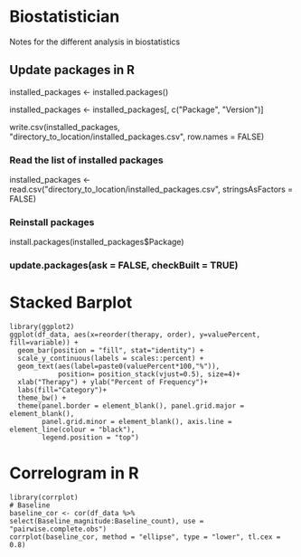 # Biostatistician
Notes for the different analysis in biostatistics

## Update packages in R
installed_packages <- installed.packages()

installed_packages <- installed_packages[, c("Package", "Version")]

write.csv(installed_packages, "directory_to_location/installed_packages.csv", row.names = FALSE)

### Read the list of installed packages
installed_packages <- read.csv("directory_to_location/installed_packages.csv", stringsAsFactors = FALSE)

### Reinstall packages
install.packages(installed_packages$Package)

### update.packages(ask = FALSE, checkBuilt = TRUE)


# Stacked Barplot
```
library(ggplot2)
ggplot(df_data, aes(x=reorder(therapy, order), y=valuePercent, fill=variable)) +
  geom_bar(position = "fill", stat="identity") +
  scale_y_continuous(labels = scales::percent) +
  geom_text(aes(label=paste0(valuePercent*100,"%")),
            position= position_stack(vjust=0.5), size=4)+
  xlab("Therapy") + ylab("Percent of Frequency")+ 
  labs(fill="Category")+
  theme_bw() +
  theme(panel.border = element_blank(), panel.grid.major = element_blank(),
        panel.grid.minor = element_blank(), axis.line = element_line(colour = "black"), 
        legend.position = "top")
```

# Correlogram in R
```
library(corrplot)
# Baseline
baseline_cor <- cor(df_data %>% select(Baseline_magnitude:Baseline_count), use = "pairwise.complete.obs")
corrplot(baseline_cor, method = "ellipse", type = "lower", tl.cex = 0.8)
```


